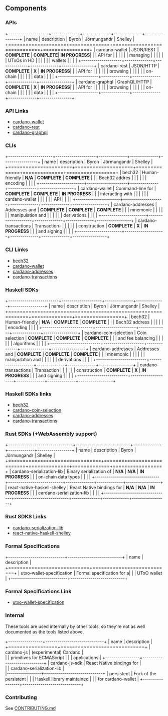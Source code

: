 ## Components

### APIs

+--------------------+--------------+--------------+--------------+----------------+
|        name        | description  |    Byron     | Jörmungandr  |    Shelley     |
+====================+==============+==============+==============+================+
| cardano-wallet     | JSON/REST    | **COMPLETE** |  **COMPLETE**| **IN PROGRESS**|
|                    | API for      |              |              |                |
|                    | managing     |              |              |                |
|                    | UTxOs in HD  |              |              |                |
|                    | wallets      |              |              |                |
+--------------------+--------------+--------------+--------------+----------------+
| cardano-rest       | JSON/HTTP    | **COMPLETE** |    **X**     | **IN PROGRESS**|
|                    | API for      |              |              |                |
|                    | browsing     |              |              |                |
|                    | on-chain     |              |              |                |
|                    | data         |              |              |                |
+--------------------+--------------+--------------+--------------+----------------+
| cardano-graphql    | GraphQL/HTTP | **COMPLETE** |    **X**     | **IN PROGRESS**|
|                    | API for      |              |              |                |
|                    | browsing     |              |              |                |
|                    | on-chain     |              |              |                |
|                    | data         |              |              |                |
+--------------------+--------------+--------------+--------------+----------------+

### API Links

-   [cardano-wallet](https://github.com/input-output-hk/cardano-wallet)
-   [cardano-rest](https://github.com/input-output-hk/cardano-rest)
-   [cardano-graphql](https://github.com/input-output-hk/cardano-graphql)

### CLIs

+----------------------+--------------------+--------------+--------------+-----------------+
|        name          |    description     |    Byron     | Jörmungandr  |    Shelley      |
+======================+====================+==============+==============+=================+
| bech32               | Human-friendly     | **N/A**      | **COMPLETE** |   **COMPLETE**  |
|                      | Bech32 addres      |              |              |                 |
|                      | encoding           |              |              |                 |
+----------------------+--------------------+--------------+--------------+-----------------+
| cardano-wallet       | Command-line for   | **COMPLETE** | **COMPLETE** | **IN PROGRESS** |
|                      | interacting with   |              |              |                 |
|                      | cardano-wallet     |              |              |                 |
|                      | API                |              |              |                 |
+----------------------+--------------------+--------------+--------------+-----------------+
| cardano-addresses    | Addresses and      | **COMPLETE** | **COMPLETE** |   **COMPLETE**  |
|                      | mnemonic           |              |              |                 |
|                      | manipulation and   |              |              |                 |
|                      | derivations        |              |              |                 |
+----------------------+--------------------+--------------+--------------+-----------------+
| cardano-transactions | Transaction-       |              |              |                 | 
|                      | construction       | **COMPLETE** |    **X**     | **IN PROGRESS** |
|                      | and signing        |              |              |                 |
+----------------------+--------------------+--------------+--------------+-----------------+

### CLI Links

-   [bech32](https://github.com/input-output-hk/bech32)
-   [cardano-wallet](https://github.com/input-output-hk/cardano-wallet)
-   [cardano-addresses](https://github.com/input-output-hk/cardano-addresses)
-   [cardano-transactions](https://github.com/input-output-hk/cardano-transactions)

### Haskell SDKs

+-------------------------+--------------------+--------------+--------------+-----------------+
|          name           |    description     |    Byron     | Jörmungandr  |    Shelley      |
+=========================+====================+==============+==============+=================+
| bech32                  | Human-friendly     | **N/A**      | **COMPLETE** |  **COMPLETE**   |
|                         | Bech32 address     |              |              |                 |
|                         | encoding           |              |              |                 |
+-------------------------+--------------------+--------------+--------------+-----------------+
| cardano-coin-selection  | Coin selection     | **COMPLETE** | **COMPLETE** |  **COMPLETE**   |
|                         | and fee balancing  |              |              |                 |
|                         | algorithms         |              |              |                 |
+-------------------------+--------------------+--------------+--------------+-----------------+
| cardano-addresses       | Addresses and      | **COMPLETE** | **COMPLETE** |  **COMPLETE**   |
|                         | mnemonic           |              |              |                 |
|                         | manipulation and   |              |              |                 |
|                         | derivations        |              |              |                 |
+-------------------------+--------------------+--------------+--------------+-----------------+
| cardano-transactions    | Transaction        |              |              |                 |
|                         | construction       | **COMPLETE** |    **X**     | **IN PROGRESS** |
|                         | and signing        |              |              |                 |
+-------------------------+--------------------+--------------+--------------+-----------------+

### Haskell SDKs links

-   [bech32](https://github.com/input-output-hk/bech32)
-   [cardano-coin-selection](https://github.com/input-output-hk/cardano-coin-selection)
-   [cardano-addresses](https://github.com/input-output-hk/cardano-addresses)
-   [cardano-transactions](https://github.com/input-output-hk/cardano-transactions)

### Rust SDKs (+WebAssembly support)

+--------------------------------+---------------------------+--------------+-------------+-----------------+
|        name                    |    description            |    Byron     | Jörmungandr |    Shelley      |
+================================+===========================+==============+=============+=================+
| cardano-serialization-lib      | Binary serialization of   |   **N/A**    |  **N/A**    | **IN PROGRESS** |
|                                | on-chain data types       |              |             |                 |
+--------------------------------+---------------------------+--------------+-------------+-----------------+
| react-native-haskell-shelley   | React Native bindings for |   **N/A**    |  **N/A**    | **IN PROGRESS** |
|                                | cardano-serialization-lib |              |             |                 |
+--------------------------------+---------------------------+--------------+-------------+-----------------+

### Rust SDKS Links

-   [cardano-serialization-lib](https://github.com/Emurgo/cardano-serialization-lib)
-   [react-native-haskell-shelley](https://github.com/Emurgo/react-native-haskell-shelley)

### Formal Specifications

+----------------------------+---------------------------+
|          name              |      description          |
+============================+===========================+
| utxo-wallet-specification  | Formal specification for a|
|                            | UTxO wallet               |
+----------------------------+---------------------------+

### Formal Specifications Link

-   [utxo-wallet-specification](https://github.com/input-output-hk/utxo-wallet-specification)

### Internal

These tools are used internally by other tools, so they're not as well documented as the tools listed above.

+-----------------+-----------------------------+
|        name     |    description              |  
+=================+=============================+
| cardano-js      | (experimental) Cardano      |   
|                 | primitives for ECMAScript   |
|                 | applications                |
+-----------------+-----------------------------+
| cardano-js-sdk  | React Native bindings for   |   
|                 | cardano-serialization-lib   |      
|-----------------+-----------------------------+
| persistent      | Fork of the persistent      |
|                 | Haskell library maintained  | 
|                 | for cardano-wallet          |
+-----------------+-----------------------------+

### Contributing 

See [CONTRIBUTING.md](https://github.com/input-output-hk/adrestia/blob/master/CONTRIBUTING.md)

